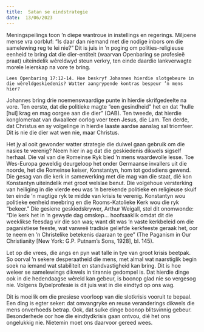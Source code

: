 ```yaml
---
title:  Satan se eindstrategie
date:  13/06/2023
---
```


Meningspeilings toon ’n diepe wantroue in instellings en regerings. Miljoene mense vra oorbluf: “Is daar dan niemand met die nodige inbors om die samelewing reg te lei nie?” Dit is juis in ’n poging om polities-religieuse eenheid te bring dat die dier-entiteit (waarvan Openbaring se profesieë praat) uiteindelik wêreldwyd steun verkry, ten einde daardie lankverwagte morele leierskap na vore te bring.

`Lees Openbaring 17:12-14. Hoe beskryf Johannes hierdie slotgebeure in die wêreldgeskiedenis? Watter aangrypende kontras bespeur ’n mens hier?`

Johannes bring drie noemenswaardige punte in hierdie skrifgedeelte na vore. Ten eerste, dat die politieke magte “een gesindheid” het en dat “hulle [hul] krag en mag oorgee aan die dier” (OAB). Ten tweede, dat hierdie konglomeraat van dwaalleer oorlog voer teen Jesus, die Lam. Ten derde, dat Christus en sy volgelinge in hierdie laaste aardse aanslag sal triomfeer. Dit is nie die dier wat wen nie, maar Christus.

Het jy al ooit gewonder watter strategie die duiwel gaan gebruik om die nasies te verenig? Neem hier in ag dat die geskiedenis dikwels sigself herhaal. Die val van die Romeinse Ryk bied ’n mens waardevolle lesse. Toe Wes-Europa geweldig deurgeloop het onder Germaanse invallers uit die noorde, het die Romeinse keiser, Konstantyn, hom tot godsdiens gewend. Die gesag van die kerk in samewerking met die mag van die staat, dié kon Konstantyn uiteindelik met groot welslae benut. Die volgehoue versterking van heiliging in die vierde eeu was ’n berekende politieke en religieuse skuif ten einde ’n magtige ryk te midde van krisis te verenig. Konstantyn wou politieke eenheid meebring en die Rooms-Katolieke Kerk wou die ryk “bekeer.” Die gesiene geskiedskrywer, Arthur Weigall, stel dit onomwonde: “Die kerk het  in ’n gewyde dag omskep… hoofsaaklik omdat dit die weeklikse feesdag vir die son was; want dit was ’n vaste kerkbeleid om die paganistiese feeste, wat vanweë tradisie geliefde kerkfeeste geraak het, oor te neem en ’n Christelike betekenis daaraan te gee” (The Paganism in Our Christianity [New York: G.P. Putnam’s Sons, 1928], bl. 145).

Let op die vrees, die angs en pyn wat talle in tye van groot krisis beetpak. So oorval ’n sekere desperaatheid die mens, met almal wat naarstiglik begin soek na iemand wat stabiliteit en standvastigheid kan bring. Dit is hoe weleer se samelewings dikwels in tirannie gedompel is. Dat hierdie dinge ook in die hedendaagse wêreld kan gebeur, is boonop glad nie so vergesog nie. Volgens Bybelprofesie is dit juis wat in die eindtyd op ons wag.

Dit is moeilik om die presiese voorloop van die slotkrisis vooruit te bepaal. Een ding is egter seker: dat omvangryke en reuse veranderings dikwels die mens onverhoeds betrap. Ook, dat sulke dinge boonop blitsvinnig gebeur. Besonderhede oor hoe die eindtydkrisis gaan ontvou, dié het ons ongelukkig nie. Nietemin moet ons daarvoor gereed wees.